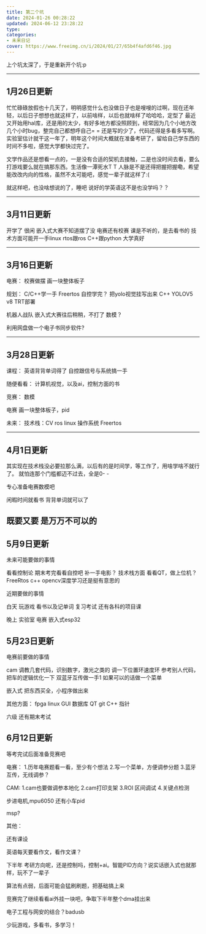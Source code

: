 ```yaml
---
title: 第二个坑
date: 2024-01-26 00:28:22
updated: 2024-06-12 23:28:22
type:
categories:
- 未来日记
cover: https://www.freeimg.cn/i/2024/01/27/65b4f4afd6f46.jpg
---
```


上个坑太深了，于是重新开个坑:p

---------------------
1月26日更新
---
忙忙碌碌放假也十几天了，明明感觉什么也没做日子也是嗖嗖的过啊，现在还年轻，以后日子想想也就这样了，以前啥样，以后也就啥样了哈哈哈，定型了
最近又开始用hal库，还是用的太少，有好多地方都没照顾到，经常因为几个小地方改几个小时bug，整完自己都想呼自己= = 还是写的少了，代码还得是多看多写啊。
实验室估计就干这一年了，明年这个时间大概就在准备考研了，留给自己学东西的时间不多啦，感觉大学都快过完了。

文学作品还是想看一点的，一是没有合适的契机去接触，二是也没时间去看，要么打游戏要么就在搞那东西。生活像一潭死水T T 
人脉是不是还得把握把握嘞，希望能改改内向的性格，虽然不太可能吧，感觉一辈子就这样了:(

就这样吧，也没啥想说的了，睡吧
说好的学英语这不是也没学吗？？

---------------------
3月11日更新
---
开学了
很闲
嵌入式大赛不知道摆了没
电赛还有校赛
课是不听的，是去看书的
技术方面可能开一手linux
rtos跟ros
C++跟python
大学真好

---------------------
3月16日更新
---
电赛：
校赛做摆
画一块整体板子

规划：
C/C++学一手
Freertos
自控学完？
把yolo视觉挂写出来 C++ YOLOV5 v8 TRT部署

机器人战队
嵌入式大赛往后稍稍，不打了 数模？

利用网盘做一个电子书同步软件?

---------------------
3月28日更新
---
课程：
英语背背单词得了
自控跟信号与系统搞一手

随便看看：
计算机视觉，以及ai，控制方面的书


竞赛：
数模

电赛   画一块整体板子，pid

未来：
技术栈：CV ros linux 操作系统 Freertos

---------------------
4月1日更新
---


其实现在技术栈没必要拉那么满，以后有的是时间学，等工作了，用啥学啥不就行了。
就怕连那个门槛都迈不过去，全是0- -

专心准备电赛数模吧

闲暇时间就看书 背背单词就可以了

既要又要 是万万不可以的
---------------------
5月9日更新
---

未来可能要做的事情

看看控制论
期末考完看看自控吧
补一手电影？
技术栈方面
看看QT，做上位机？
FreeRtos
c++ opencv深度学习还是挺有意思的

近期要做的事情

白天
玩游戏
看书以及记单词
复习考试
还有各科的项目课

晚上
实验室 
电赛 嵌入式esp32

5月23日更新
---
电赛前要做的事情

cam 调教几套代码，识别数字，激光之类的
调一下位置环速度环 参考别人代码，把车的逻辑优化一下
双蓝牙互传做一手1
如果可以的话做一个菜单

嵌入式 把东西买全，小程序做出来

其他方面：
fpga linux GUI 数据库
QT git C++ 指针

六级
还有期末考试




6月12日更新
---
等考完试后面准备竞赛吧


电赛：
1.历年电赛题看一看，至少有个想法
2.写一个菜单，方便调参分题
3.蓝牙互传，无线调参？

CAM:
1.cam也要做调参本地化 
2.cam打印支架
3.ROI 区间调试
4.关键点检测


步进电机,mpu6050
还有小车pid

msp?

其他：

还有课设

英语每天要看作文，看作文课？

下半年
考研方向呢，还是控制吗，控制+ai。智能PID方向？说实话嵌入式也就那样，玩不了一辈子

算法有点弱，后面可能会猛刷刷题，把基础搞上来

竞赛完了继续看看ai外挂一块吧，争取下半年整个dma挂出来

电子工程与网安的结合？badusb


少玩游戏，多看书，多学习！